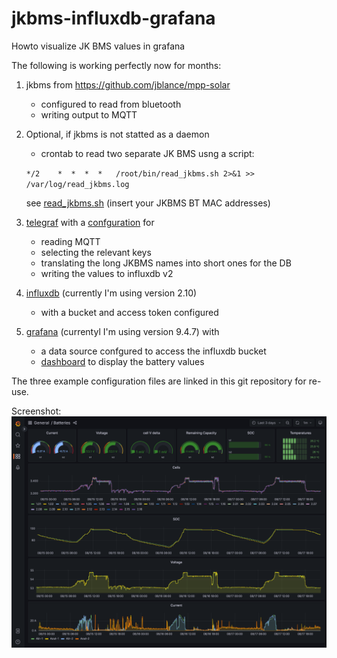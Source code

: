 # jkbms-influxdb-grafana
Howto visualize JK BMS values in grafana

The following is working perfectly now for months:
  1. jkbms from https://github.com/jblance/mpp-solar
     - configured to read from bluetooth
     - writing output to MQTT
  1. Optional, if jkbms is not statted as a daemon
     - crontab to read two separate JK BMS usng a script:
     
     `*/2    *  *  *  *   /root/bin/read_jkbms.sh 2>&1 >> /var/log/read_jkbms.log`

     see [read_jkbms.sh](read_jkbms.sh) (insert your JKBMS BT MAC addresses)
  1. [telegraf](https://www.influxdata.com/time-series-platform/telegraf/) with a [confguration](telegraf_read_mqtt_jkbms.conf) for
     - reading MQTT
     - selecting the relevant keys
     - translating the long JKBMS names into short ones for the DB
     - writing the values to influxdb v2
  1. [influxdb](https://www.influxdata.com/get-influxdb/) (currently I'm using version 2.10)
     - with a bucket and access token configured
  1. [grafana](https://grafana.com/grafana/) (currentyl I'm using version 9.4.7) with
     - a data source confgured to access the influxdb bucket
     - [dashboard](grafana_jkbms_battery.json) to display the battery values

The three example configuration files are linked in this git repository for re-use.

Screenshot:
![grafana dashboard JKBMS battery value display](GrafanaDashboard_JKBMS_Batteries.png)
